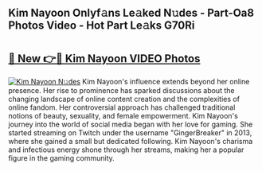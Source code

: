 ## Kim Nayoon Onlyf𝚊ns Le𝚊ked N𝚞des - Part-Oa8 Photos Video - Hot Part Le𝚊ks G70Ri

# <h2><a href="http://ab75870.deff.icu/?id=Kim+Nayoon">🔗 New 👉🔴 Kim Nayoon VIDEO Photos</a></h2>

[![Kim Nayoon N𝚞des](https://i.imgur.com/rIISA9y.gif)](http://ab75870.deff.icu/?id=Kim+Nayoon)
Kim Nayoon's influence extends beyond her online presence. Her rise to prominence has sparked discussions about the changing landscape of online content creation and the complexities of online fandom. Her controversial approach has challenged traditional notions of beauty, sexuality, and female empowerment. Kim Nayoon's journey into the world of social media began with her love for gaming. She started streaming on Twitch under the username "GingerBreaker" in 2013, where she gained a small but dedicated following. Kim Nayoon's charisma and infectious energy shone through her streams, making her a popular figure in the gaming community.
